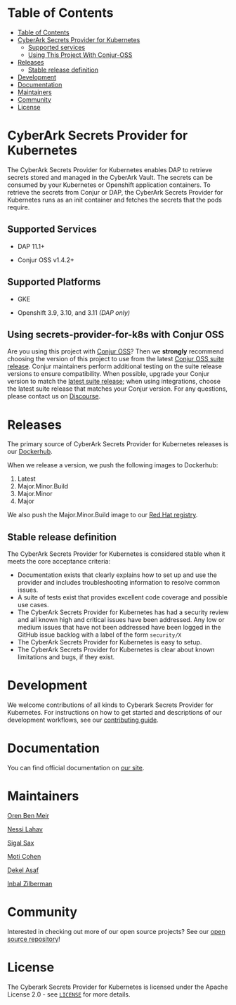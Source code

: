 # Table of Contents

- [Table of Contents](#table-of-contents)
- [CyberArk Secrets Provider for Kubernetes](#cyberark-secrets-provider-for-kubernetes)
  - [Supported services](#supported-services)
  - [Using This Project With Conjur-OSS](#using-secrets-provider-for-k8s-with-conjur-oss)
- [Releases](#releases)
  - [Stable release definition](#stable-release-definition)
- [Development](#development)
- [Documentation](#documentation)
- [Maintainers](#maintainers)
- [Community](#community)
- [License](#license)

# CyberArk Secrets Provider for Kubernetes

The CyberArk Secrets Provider for Kubernetes enables DAP to retrieve secrets stored and managed in the CyberArk Vault. The
 secrets can be consumed by your Kubernetes or Openshift application containers. To retrieve the secrets from Conjur or DAP, 
 the CyberArk Secrets Provider for Kubernetes runs as an init container and fetches the secrets that the pods require. 
 
## Supported Services
- DAP 11.1+

- Conjur OSS v1.4.2+

## Supported Platforms
- GKE

- Openshift 3.9, 3.10, and 3.11 _*(DAP only)*_

## Using secrets-provider-for-k8s with Conjur OSS 

Are you using this project with [Conjur OSS](https://github.com/cyberark/conjur)? Then we 
**strongly** recommend choosing the version of this project to use from the latest [Conjur OSS 
suite release](https://docs.conjur.org/Latest/en/Content/Overview/Conjur-OSS-Suite-Overview.html). 
Conjur maintainers perform additional testing on the suite release versions to ensure 
compatibility. When possible, upgrade your Conjur version to match the 
[latest suite release](https://docs.conjur.org/Latest/en/Content/ReleaseNotes/ConjurOSS-suite-RN.htm); 
when using integrations, choose the latest suite release that matches your Conjur version. For any 
questions, please contact us on [Discourse](https://discuss.cyberarkcommons.org/c/conjur/5).

# Releases

The primary source of CyberArk Secrets Provider for Kubernetes releases is our [Dockerhub](https://hub.docker.com/repository/docker/cyberark/secrets-provider-for-k8s).

When we release a version, we push the following images to Dockerhub:
1. Latest
1. Major.Minor.Build
1. Major.Minor
1. Major

We also push the Major.Minor.Build image to our [Red Hat registry](https://catalog.redhat.com/software/containers/cyberark/secrets-provider-for-k8s/5ee814f0ac3db90370949cf0).

## Stable release definition

The CyberArk Secrets Provider for Kubernetes is considered stable when it meets the core acceptance criteria:

- Documentation exists that clearly explains how to set up and use the provider and includes troubleshooting information to resolve common issues.
- A suite of tests exist that provides excellent code coverage and possible use cases.
- The CyberArk Secrets Provider for Kubernetes has had a security review and all known high and critical issues have been addressed.
Any low or medium issues that have not been addressed have been logged in the GitHub issue backlog with a label of the form `security/X`
- The CyberArk Secrets Provider for Kubernetes is easy to setup.
- The CyberArk Secrets Provider for Kubernetes is clear about known limitations and bugs, if they exist.

# Development

We welcome contributions of all kinds to Cyberark Secrets Provider for Kubernetes. For instructions on
how to get started and descriptions of our development workflows, see our [contributing guide](CONTRIBUTING.md).

# Documentation
You can find official documentation on [our site](https://docs.conjur.org/Latest/en/Content/Integrations/k8s-ocp/cjr-secrets-provider-lp.htm).

# Maintainers

[Oren Ben Meir](https://github.com/orenbm)

[Nessi Lahav](https://github.com/nessiLahav)

[Sigal Sax](https://github.com/sigalsax)

[Moti Cohen](https://github.com/moticless)
 
[Dekel Asaf](https://github.com/tovli)

[Inbal Zilberman](https://github.com/InbalZilberman)

# Community

Interested in checking out more of our open source projects? See our [open source repository](https://github.com/cyberark/)!

# License

The Cyberark Secrets Provider for Kubernetes is licensed under the Apache License 2.0 - see [`LICENSE`](LICENSE.md) for more details.
